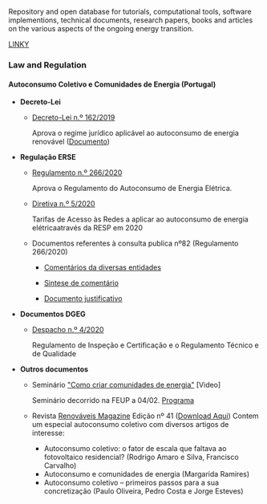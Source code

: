 
<!-- # Energy Commons -->
<!--  **Tools and Information Database for the science, engineering, economics and politics of the Energy Transition** -->

Repository and open database for tutorials, computational tools, software implementions, technical documents, research papers, books and articles on the various aspects of the ongoing energy transition.


 <!--## The politics of Energy  -->
[LINKY](SaoLuis.md)
### Law and Regulation

#### Autoconsumo Coletivo e Comunidades de Energia (Portugal)



* **Decreto-Lei**

  * [Decreto-Lei n.º 162/2019](https://dre.pt/pesquisa/-/search/125692189/details/maximized)

    Aprova o regime jurídico aplicável ao autoconsumo de energia renovável ([Documento](https://dre.pt/application/conteudo/125692189))

* **Regulação ERSE**

  * [Regulamento n.º 266/2020](https://dre.pt/application/conteudo/130469272)
    
    Aprova o Regulamento do Autoconsumo de Energia Elétrica.

  * [Diretiva n.º 5/2020](https://dre.pt/application/conteudo/130469271)
    
    Tarifas de Acesso às Redes a aplicar ao autoconsumo de energia elétricaatravés da RESP em 2020

  * Documentos referentes à consulta publica nº82 (Regulamento 266/2020)

      * [Comentários da diversas entidades](https://www.erse.pt/atividade/consultas-publicas/consulta-p%C3%BAblica-n-%C2%BA-82/comentarios/)

      * [Sintese de comentário](https://www.erse.pt/media/40pdir3g/cp82_sintesecomentarios.pdf)
      
      * [Documento justificativo](https://www.erse.pt/media/ejddjnul/cp82_docjustificativo.pdf)

* **Documentos DGEG**

  * [Despacho n.º 4/2020](http://www.dgeg.gov.pt/?cn=636364478673AAAAAAAAAAAA)
  
    Regulamento de Inspeção e Certificação e o Regulamento Técnico e de Qualidade
    
* **Outros documentos**
  * Seminário ["Como criar comunidades de energia"](https://www.youtube.com/watch?v=TJt7GP-mCgE) [Video] 
   
    Seminário decorrido na FEUP a 04/02. [Programa](https://campanhas.voltimum.pt/comunidadesdeenergia/) 
    
  * Revista [Renováveis Magazine](https://www.renovaveismagazine.pt/) Edição nº 41 ([Download Aqui](https://www.renovaveismagazine.pt/revista-2/))
    Contem um especial autoconsumo coletivo com diversos artigos de interesse:
     * Autoconsumo coletivo: o fator de escala que faltava ao fotovoltaico residencial? (Rodrigo Amaro e Silva, Francisco Carvalho)
     * Autoconsumo e comunidades de energia (Margarida Ramires)
     * Autoconsumo coletivo – primeiros passos para a sua concretização (Paulo Oliveira, Pedro Costa e Jorge Esteves)

<!--

## Science and Engineering

## Software and Programming
-->
